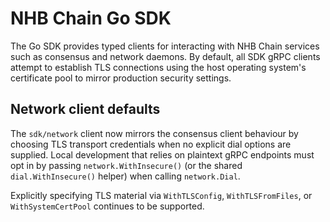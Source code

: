 # NHB Chain Go SDK

The Go SDK provides typed clients for interacting with NHB Chain services such as
consensus and network daemons. By default, all SDK gRPC clients attempt to
establish TLS connections using the host operating system's certificate pool to
mirror production security settings.

## Network client defaults

The `sdk/network` client now mirrors the consensus client behaviour by choosing
TLS transport credentials when no explicit dial options are supplied. Local
development that relies on plaintext gRPC endpoints must opt in by passing
`network.WithInsecure()` (or the shared `dial.WithInsecure()` helper) when
calling `network.Dial`.

Explicitly specifying TLS material via `WithTLSConfig`, `WithTLSFromFiles`, or
`WithSystemCertPool` continues to be supported.
